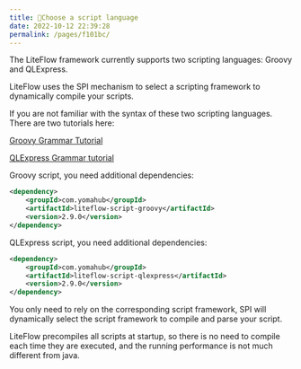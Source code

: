 ```yaml
---
title: 🍫Choose a script language
date: 2022-10-12 22:39:28
permalink: /pages/f101bc/
---
```


The LiteFlow framework currently supports two scripting languages: Groovy and QLExpress.

LiteFlow uses the SPI mechanism to select a scripting framework to dynamically compile your scripts.

If you are not familiar with the syntax of these two scripting languages. There are two tutorials here:

[Groovy Grammar Tutorial](https://www.w3cschool.cn/groovy/)

[QLExpress Grammar tutorial](https://github.com/alibaba/QLExpress)

Groovy script, you need additional dependencies:

```xml
<dependency>
    <groupId>com.yomahub</groupId>
    <artifactId>liteflow-script-groovy</artifactId>
    <version>2.9.0</version>
</dependency>
```

QLExpress script, you need additional dependencies:

```xml
<dependency>
    <groupId>com.yomahub</groupId>
    <artifactId>liteflow-script-qlexpress</artifactId>
    <version>2.9.0</version>
</dependency>
```

You only need to rely on the corresponding script framework, SPI will dynamically select the script framework to compile and parse your script.

LiteFlow precompiles all scripts at startup, so there is no need to compile each time they are executed, and the running performance is not much different from java.